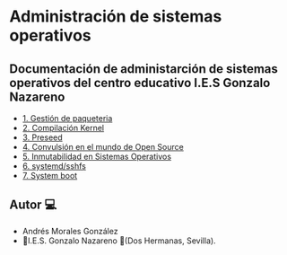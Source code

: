 # Administración de sistemas operativos

## Documentación de administarción de sistemas operativos del centro educativo I.E.S Gonzalo Nazareno

- [1. Gestión de paqueteria](./Practicas/Trabajo_apt_aptitude,_dpkg.md)
- [2. Compilación Kernel](./Practicas/Compilacion_kernel_linux.md)
- [3. Preseed](./Practicas/Precee.md)
- [4. Convulsión en el mundo de Open Source](convulsion/documento-convulsion.md)
- [5. Inmutabilidad en Sistemas Operativos](./Practicas/Inmutabilidad.md)
- [6. systemd/sshfs](./Practicas/systemd.md)
- [7. System boot](./Practicas/systemdboot.md)

## Autor :computer:
* Andrés Morales González
* :school:I.E.S. Gonzalo Nazareno :round_pushpin:(Dos Hermanas, Sevilla).